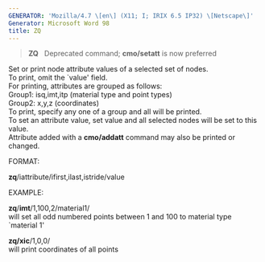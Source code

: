 ```yaml
---
GENERATOR: 'Mozilla/4.7 \[en\] (X11; I; IRIX 6.5 IP32) \[Netscape\]'
Generator: Microsoft Word 98
title: ZQ
---
```


> **ZQ**   Deprecated command; **cmo/setatt** is now preferred

Set or print node attribute values of a selected set of nodes.\
To print, omit the \`value' field.\
For printing, attributes are grouped as follows:\
Group1: isq,imt,itp (material type and point types)\
Group2: x,y,z (coordinates)\
To print, specify any one of a group and all will be printed.\
To set an attribute value, set value and all selected nodes will be set
to this value.\
Attribute added with a **cmo/addatt** command may also be printed or
changed.

FORMAT:

**zq**/iattribute/ifirst,ilast,istride/value

EXAMPLE:

**zq**/**imt**/1,100,2/material1/\
will set all odd numbered points between 1 and 100 to material type
\`material 1'

**zq/xic**/1,0,0/\
will print coordinates of all points
